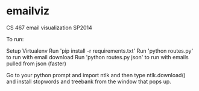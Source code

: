 emailviz
========

CS 467 email visualization SP2014

To run:

Setup Virtualenv
Run 'pip install -r requirements.txt'
Run 'python routes.py' to run with email download
Run 'python routes.py json' to run with emails pulled from json (faster)

Go to your python prompt and import ntlk 
and then type ntlk.download() 
and install stopwords and treebank from the window that pops up.
